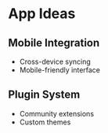 # App Ideas

## Mobile Integration
- Cross-device syncing
- Mobile-friendly interface

## Plugin System
- Community extensions
- Custom themes
